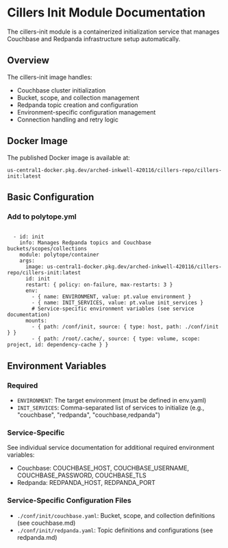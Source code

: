 # Cillers Init Module Documentation

The cillers-init module is a containerized initialization service that manages Couchbase and Redpanda infrastructure setup automatically.

## Overview

The cillers-init image handles:
- Couchbase cluster initialization
- Bucket, scope, and collection management
- Redpanda topic creation and configuration
- Environment-specific configuration management
- Connection handling and retry logic

## Docker Image

The published Docker image is available at:
```
us-central1-docker.pkg.dev/arched-inkwell-420116/cillers-repo/cillers-init:latest
```

## Basic Configuration

### Add to polytope.yml

<code type="yaml">
  - id: init
    info: Manages Redpanda topics and Couchbase buckets/scopes/collections
    module: polytope/container
    args:
      image: us-central1-docker.pkg.dev/arched-inkwell-420116/cillers-repo/cillers-init:latest
      id: init
      restart: { policy: on-failure, max-restarts: 3 }
      env:
        - { name: ENVIRONMENT, value: pt.value environment }
        - { name: INIT_SERVICES, value: pt.value init_services }
        # Service-specific environment variables (see service documentation)
      mounts:
        - { path: /conf/init, source: { type: host, path: ./conf/init } }
        - { path: /root/.cache/, source: { type: volume, scope: project, id: dependency-cache } }
</code>

## Environment Variables

### Required
- `ENVIRONMENT`: The target environment (must be defined in env.yaml)
- `INIT_SERVICES`: Comma-separated list of services to initialize (e.g., "couchbase", "redpanda", "couchbase,redpanda")

### Service-Specific
See individual service documentation for additional required environment variables:
- Couchbase: COUCHBASE_HOST, COUCHBASE_USERNAME, COUCHBASE_PASSWORD, COUCHBASE_TLS
- Redpanda: REDPANDA_HOST, REDPANDA_PORT


### Service-Specific Configuration Files
- `./conf/init/couchbase.yaml`: Bucket, scope, and collection definitions (see couchbase.md)
- `./conf/init/redpanda.yaml`: Topic definitions and configurations (see redpanda.md)
